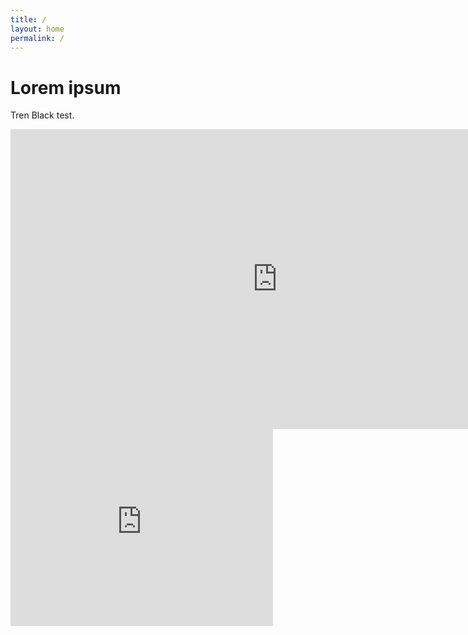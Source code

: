 ```yaml
---
title: /
layout: home
permalink: /
---
```


# Lorem ipsum

Tren Black test.


<iframe width="853" height="480" src="https://www.youtube.com/embed/Fu6X5eBpwKs" title="Australians Are SICK Of This Koala Joke | Bonus Jokes Removed from Netflix" frameborder="0" allow="accelerometer; autoplay; clipboard-write; encrypted-media; gyroscope; picture-in-picture; web-share" allowfullscreen></iframe>

<iframe width="420" height="315" src="https://www.youtube.com/embed/Fu6X5eBpwKs"  frameborder="0" allowfullscreen></iframe>